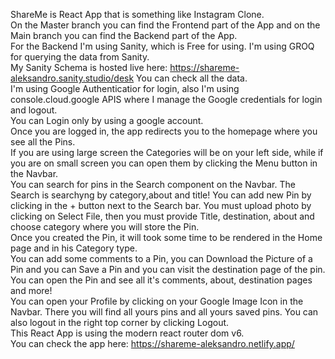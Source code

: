 ShareMe is React App that is something like Instagram Clone.  
On the Master branch you can find the Frontend part of the App and on the Main branch you can find the Backend part of the App.  
For the Backend I'm using Sanity, which is Free for using. I'm using GROQ for querying the data from Sanity.  
My Sanity Schema is hosted live here: https://shareme-aleksandro.sanity.studio/desk  You can check all the data.  
I'm using Google Authenticatior for login, also I'm using console.cloud.google APIS where I manage the Google credentials for login and logout.  
You can Login only by using a google account.  
Once you are logged in, the app redirects you to the homepage where you see all the Pins.  
If you are using large screen the Categories will be on your left side, while if you are on small screen you can open them by clicking the Menu button in the Navbar.  
You can search for pins in the Search component on the Navbar. The Search is searchyng by category,about and title! 
You can add new Pin by clicking in the + button next to the Search bar. You must upload photo by clicking on Select File, then you must provide Title, destination, about and choose category where you will store the Pin.  
Once you created the Pin, it will took some time to be rendered in the Home page and in his Category type.  
You can add some comments to a Pin, you can Download the Picture of a Pin and you can Save a Pin and you can visit the destination page of the pin.  
You can open the Pin and see all it's comments, about,  destination pages and more!  
You can open your Profile by clicking on your Google Image Icon in the Navbar.  There you will find all yours pins and all yours saved pins. You can also logout in the right top corner by clicking Logout.  
This React App is using the modern react router dom v6.  
You can check the app here: https://shareme-aleksandro.netlify.app/

